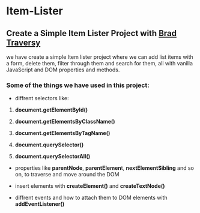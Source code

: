 # Item-Lister
## Create a Simple Item Lister Project with [Brad Traversy](https://www.youtube.com/watch?v=0ik6X4DJKCc&list=PLillGF-RfqbYE6Ik_EuXA2iZFcE082B3s&index=1)

 we have create a simple Item lister project where we can add list items with a form, delete them, filter through them and search for them,
 all with vanilla JavaScript and DOM properties and methods.
 
 ### Some of the things we have used in this project:
  - diffrent selectors like:
 
  1. **document.getElementById()**
 
  2. **document.getElementsByClassName()**

  3. **document.getElementsByTagName()**

  4. **document.querySelector()**

  5. **document.querySelectorAll()**
  
  - properties like **parentNode**, **parentElemen**t, **nextElementSibling** and so on, to traverse and move around the DOM 
  
  - insert elements with **createElement()** and **createTextNode()**
  
  - diffrent events and how to attach them to DOM elements with **addEventListener()**

